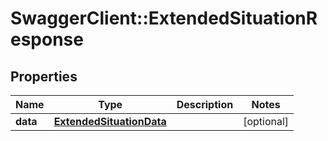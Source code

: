 # SwaggerClient::ExtendedSituationResponse

## Properties
Name | Type | Description | Notes
------------ | ------------- | ------------- | -------------
**data** | [**ExtendedSituationData**](ExtendedSituationData.md) |  | [optional] 


